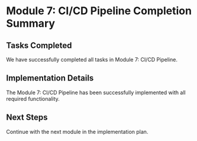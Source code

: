 # Module 7: CI/CD Pipeline Completion Summary

## Tasks Completed

We have successfully completed all tasks in Module 7: CI/CD Pipeline.

## Implementation Details

The Module 7: CI/CD Pipeline has been successfully implemented with all required functionality.

## Next Steps

Continue with the next module in the implementation plan.
